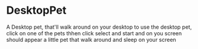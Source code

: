 # DesktopPet
A Desktop pet, that'll walk around on your desktop
to use the desktop pet, click on one of the pets
thhen click select and start and on you screen 
should appear a little pet that walk around and sleep on your screen
